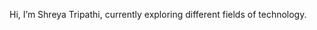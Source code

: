 Hi, I’m Shreya Tripathi, 
currently exploring different fields of technology.


<!---
ShreyaaTripathi/ShreyaaTripathi is a ✨ special ✨ repository because its `README.md` (this file) appears on your GitHub profile.
You can click the Preview link to take a look at your changes.
--->
